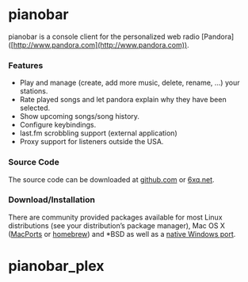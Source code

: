 # pianobar

pianobar is a console client for the personalized web radio [Pandora]
([http://www.pandora.com](http://www.pandora.com)).

### Features

* Play and manage (create, add more music, delete, rename, ...) your stations.
* Rate played songs and let pandora explain why they have been selected.
* Show upcoming songs/song history.
* Configure keybindings.
* last.fm scrobbling support (external application)
* Proxy support for listeners outside the USA.

### Source Code

The source code can be downloaded at [github.com](http://github.com/PromyLOPh/pianobar/)
or [6xq.net](http://6xq.net/projects/pianobar/).

### Download/Installation

There are community provided packages available for most Linux distributions (see your distribution’s package manager), Mac OS X ([MacPorts](http://trac.macports.org/browser/trunk/dports/audio/pianobar/Portfile) or [homebrew](http://brew.sh/)) and *BSD as well as a [native Windows port](https://github.com/thedmd/pianobar-windows).
# pianobar_plex
